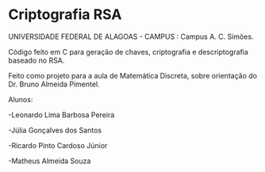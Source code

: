# Criptografia RSA
UNIVERSIDADE FEDERAL DE ALAGOAS - CAMPUS : Campus A. C. Simões.

Código feito em C para geração de chaves, criptografia e descriptografia baseado no RSA.

Feito como projeto para a aula de Matemática Discreta, sobre orientação do Dr. Bruno Almeida Pimentel.

Alunos:

 -Leonardo Lima Barbosa Pereira
 
 -Júlia Gonçalves dos Santos
 
 -Ricardo Pinto Cardoso Júnior
 
 -Matheus Almeida Souza
